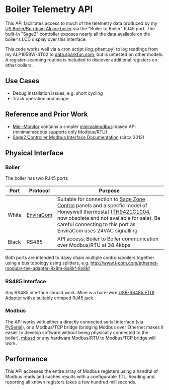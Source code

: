 # Boiler Telemetry API

This API facilitates access to much of the telemetry data produced by my [US Boiler/Burnham Alpine boiler](http://www.usboiler.net/product/alpine-high-efficiency-condensing-gas-boiler.html) via the 
 "Boiler to Boiler" RJ45 port. The built-in "Sage2" controller exposes nearly all the data available on the boiler's
LCD display over this interface.

This code works well via a cron script (log_phant.py) to log readings from my ALP105BW-4T02 to [data.sparkfun.com](http://data.sparkfun.com), but is untested on other models. A register-scanning routine is included to discover additional registers on other boilers.

## Use Cases
* Debug installation issues, e.g. short cycling
* Track operation and usage

## Reference and Prior Work
* [Mini-Monitor](https://github.com/alanmitchell/mini-monitor/blob/master/readers/sage_boiler.py) contains a simpler [minimalmodbus](http://minimalmodbus.readthedocs.io/)-based API (minimalmodbus supports only Modbus/RTU)
* [Sage2 Controller Modbus Interface Documentation](https://www.ccontrols.com/support/dp/Sage2.doc) (circa 2012)

## Physical Interface

### Boiler
The boiler has two RJ45 ports

| Port  | Protocol | Purpose |
|-------|----------|---------|
| White | [EnviraCom](http://www.google.com/patents/US20080112492) | Suitable for connection to [Sage Zone Control](http://www.usboiler.net/product/sage-zone-control-circulator-panel) panels and a specfic model of Honeywell thermostat ([TH9421C1004](https://customer.honeywell.com/en-US/Pages/Product.aspx?cat=HonECC+Catalog&pid=th9421c1004/U), now obsolete and not available for sale). Be careful connecting to this port as EnviraCom uses 24VAC signalling |
| Black |  RS485 | API access, Boiler to Boiler communication over Modbus/RTU at 38.4kbps |

Both ports are intended to daisy chain multiple controls/boilers together using a bus topology using splitters, e.g. http://www.l-com.com/ethernet-modular-tee-adapter-8x8m-8x8kf-8x8kf

### RS485 Interface
Any RS485 interface should work. Mine is a bare-wire [USB-RS485 FTDI Adapter](http://www.ftdichip.com/Products/Cables/USBRS485.htm) with a suitably crimped RJ45 jack.

### Modbus
The API works with either a directly connected serial interface (via [PySerial](https://github.com/pyserial/pyserial)), or a Modbus/TCP bridge (bridging Modbus over Ethernet makes it easier to develop software without being physically connected to the boiler). [mbusd](https://github.com/3cky/mbusd) or any hardware Modbus/RTU to Modbus/TCP bridge will work.

## Performance
This API accesses the entire array of Modbus registers using a handful of Modbus reads and caches results with a configurable TTL. Reading and reporting all known registers takes a few hundred milliseconds.
